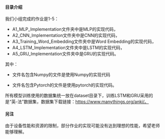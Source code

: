 #### 目录介绍

我们小组完成的作业是1-5：

- A1_MLP_Implementation文件夹中是MLP的实现代码，
- A2_CNN_Implementation文件夹中是CNN的实现代码，
- A3_Training_Word_Embedding文件夹中是Word Embedding的实现代码，
- A4_LSTM_Implementation文件夹中是LSTM的实现代码，
- A5_GRU_Implementation文件夹中是GRU的实现代码。

其中：

- 文件名包含Numpy的文件是使用Numpy的实现代码

- 文件名包含Pytorch的文件是使用pytorch的实现代码。 

所有模型训练使用的数据集统一放在dataset目录下，训练LSTM和GRU采用的是“英-法”数据集，数据集下载链接：https://www.manythings.org/anki/。

#### 另注

由于设备性能和资源的限制，部分作业的实现可能没有达到理想的性能，希望老师能够理解。
